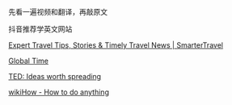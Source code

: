 先看一遍视频和翻译，再敲原文



抖音推荐学英文网站

[Expert Travel Tips, Stories & Timely Travel News | SmarterTravel](https://www.smartertravel.com/) 

[Global Time](http://www.globaltimes.cn/)

[TED: Ideas worth spreading](https://www.ted.com/) 

[wikiHow - How to do anything](https://www.wikihow.com/) 

